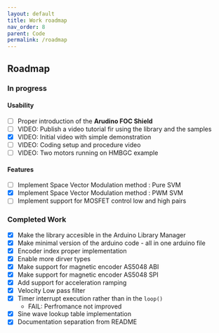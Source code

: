 ```yaml
---
layout: default
title: Work roadmap
nav_order: 8
parent: Code
permalink: /roadmap
---
```


##  Roadmap
### In progress
#### Usability 
- [ ] Proper introduction of the **Arudino FOC Shield**
- [ ] VIDEO: Publish a video tutorial fir using the library and the samples  
- [x] VIDEO: Initial video with simple demonstration
- [ ] VIDEO: Coding setup and procedure video
- [ ] VIDEO: Two motors running on HMBGC example

#### Features
- [ ] Implement Space Vector Modulation method : Pure SVM
- [x] Implement Space Vector Modulation method : PWM SVM
- [ ] Implement support for MOSFET control low and high pairs

### Completed Work
- [x] Make the library accesible in the Arduino Library Manager 
- [x] Make minimal version of the arduino code - all in one arduino file
- [x] Encoder index proper implementation
- [x] Enable more dirver types 
- [x] Make support for magnetic encoder AS5048 ABI
- [x] Make support for magnetic encoder AS5048 SPI
- [x] Add support for acceleration ramping
- [x] Velocity Low pass filter
- [x] Timer interrupt execution rather than in the `loop()`
  - FAIL: Perfromance not improved
- [x] Sine wave lookup table implementation
- [x] Documentation separation from README